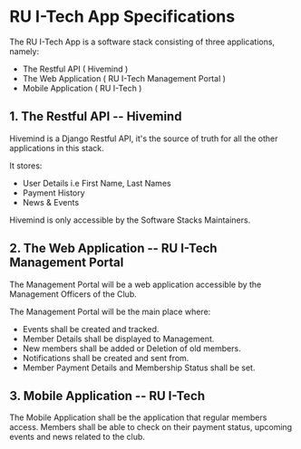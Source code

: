 # RU I-Tech App Specifications

The RU I-Tech App is a software stack consisting of three applications, namely:

- The Restful API ( Hivemind )
- The Web Application ( RU I-Tech Management Portal )
- Mobile Application ( RU I-Tech )

## 1. The Restful API -- Hivemind

Hivemind is a Django Restful API, it's the source of truth for all the other applications in this stack.

It stores:

- User Details i.e First Name, Last Names
- Payment History
- News & Events

Hivemind is only accessible by the Software Stacks Maintainers.

## 2. The Web Application -- RU I-Tech Management Portal

The Management Portal will be a web application accessible by the Management Officers of the Club.

The Management Portal will be the main place where:

- Events shall be created and tracked.
- Member Details shall be displayed to Management.
- New members shall be added or Deletion of old members.
- Notifications shall be created and sent from.
- Member Payment Details and Membership Status shall be set.

## 3. Mobile Application -- RU I-Tech

The Mobile Application shall be the application that regular members access. Members shall be able to check on their payment status, upcoming events and news related to the club.
